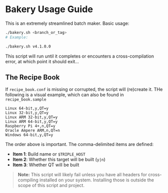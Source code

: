 # Bakery Usage Guide

This is an extremely streamlined batch maker. Basic usage:

```bash
./bakery.sh <branch_or_tag>
# Example:
```
```bash
./bakery.sh v4.1.0.0
```

This script will run until it completes or encounters a cross-compilation error, at which point it should exit...

## The Recipe Book

If `recipe_book.conf` is missing or corrupted, the script will (re)create it. THe following is a visual example, which can also be found in `recipe_book.sample`

```text
Linux 64-bit,y,QT=y
Linux 32-bit,y,QT=y
Linux ARM 32-bit,y,QT=y
Linux ARM 64-bit,y,QT=y
Raspberry Pi 4+,n,QT=y
Oracle Ampere ARM,n,QT=n
Windows 64-bit,y,QT=y
```

The order above is important. The comma-delimited items are defined:

- **Item 1**: Build name or `$TRIPLE_HOST`
- **Item 2**: Whether this target will be built (`y|n`)
- **Item 3**: Whether QT will be built

> **Note:** This script will likely fail unless you have all headers for cross-compiling installed on your system. Installing those is outside the scope of this script and project.
